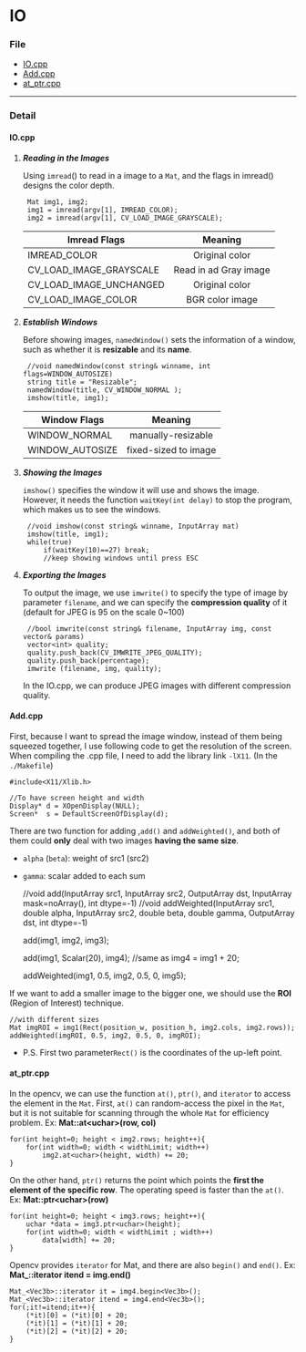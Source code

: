 <h1>IO</h1>

<h3>File</h3>

* [IO.cpp](#io)
* [Add.cpp](#add)
* [at\_ptr.cpp](#atptr)


* * *

<h3>Detail</h3>

<h4 id = "io">IO.cpp</h4>

1. ***Reading in the Images***

    Using `imread`() to read in a image to a `Mat`,
    and the flags in imread() designs the color depth.

        Mat img1, img2;
        img1 = imread(argv[1], IMREAD_COLOR);
        img2 = imread(argv[1], CV_LOAD_IMAGE_GRAYSCALE);

    |  Imread Flags           |         Meaning       |
    |-------------------------|:---------------------:|
    | IMREAD_COLOR            | Original color        |
    | CV_LOAD_IMAGE_GRAYSCALE | Read in ad Gray image |
    | CV_LOAD_IMAGE_UNCHANGED | Original color        |
    | CV_LOAD_IMAGE_COLOR     | BGR color image       |


2. ***Establish Windows***

    Before showing images, `namedWindow()` sets the information of a window,
    such as whether it is **resizable** and its **name**.

        //void namedWindow(const string& winname, int flags=WINDOW_AUTOSIZE)
        string title = "Resizable";
        namedWindow(title, CV_WINDOW_NORMAL );
        imshow(title, img1);

    |  Window Flags   |         Meaning       |
    |-----------------|:---------------------:|
    | WINDOW_NORMAL   |  manually-resizable   |
    | WINDOW_AUTOSIZE |  fixed-sized to image |

3. ***Showing the Images***
    
    `imshow()` specifies the window it will use and shows the image.
    However, it needs the function `waitKey(int delay)` to stop the program,
    which makes us to see the windows.

        //void imshow(const string& winname, InputArray mat)
        imshow(title, img1);
        while(true)
            if(waitKey(10)==27) break;
            //keep showing windows until press ESC

4. ***Exporting the Images***

    To output the image, we use `imwrite()` to specify the type of image by parameter `filename`,
    and we can specify the **compression quality** of it (default for JPEG is 95 on the scale 0~100)

        //bool imwrite(const string& filename, InputArray img, const vector& params)
        vector<int> quality;
        quality.push_back(CV_IMWRITE_JPEG_QUALITY);
        quality.push_back(percentage);
        imwrite (filename, img, quality);
    
    In the IO.cpp, we can produce JPEG images with different compression quality.

<h4 id = "add">Add.cpp</h4>

First, because I want to spread the image window, instead of them being squeezed together,
I use following code to get the resolution of the screen. When compiling the .cpp file, I need to add the library link `-lX11`.
(In the `./Makefile`)

    #include<X11/Xlib.h>

    //To have screen height and width
    Display* d = XOpenDisplay(NULL);
    Screen*  s = DefaultScreenOfDisplay(d);

There are two function for adding ,`add()` and `addWeighted()`, and both of them could **only** deal with two images **having the same size**.

* `alpha` (`beta`): weight of src1 (src2)
* `gamma`: scalar added to each sum


    //void add(InputArray src1, InputArray src2, OutputArray dst, InputArray mask=noArray(), int dtype=-1)
    //void addWeighted(InputArray src1, double alpha, InputArray src2, double beta, double gamma, OutputArray dst, int dtype=-1)

    add(img1, img2, img3);
    
    add(img1, Scalar(20), img4);
    //same as img4 = img1 + 20;

    addWeighted(img1, 0.5, img2, 0.5, 0, img5);

If we want to add a smaller image to the bigger one, we should use the **ROI** (Region of Interest) technique.

    //with different sizes
    Mat imgROI = img1(Rect(position_w, position_h, img2.cols, img2.rows));
    addWeighted(imgROI, 0.5, img2, 0.5, 0, imgROI);
    
* P.S. First two parameter`Rect()` is the coordinates of the up-left point.

<h4 id = "atptr">at_ptr.cpp</h4>

In the opencv, we can use the function `at()`, `ptr()`, and `iterator` to access the element in the `Mat`.
First, `at()` can random-access the pixel in the `Mat`,
but it is not suitable for scanning through the whole `Mat` for efficiency problem. 
Ex: **Mat::at\<uchar\>(row, col)**

	for(int height=0; height < img2.rows; height++){
		for(int width=0; width < widthLimit; width++)
			img2.at<uchar>(height, width) += 20;
	}

On the other hand, `ptr()` returns the point which points the **first the element of the specific row**.
The operating speed is faster than the `at()`.
Ex: **Mat::ptr\<uchar\>(row)**
    
	for(int height=0; height < img3.rows; height++){
		uchar *data = img3.ptr<uchar>(height);
		for(int width=0; width < widthLimit ; width++)
			data[width] += 20;
	}

Opencv provides `iterator` for Mat, and there are also `begin()` and `end()`.
Ex: **Mat_<Vec3b>::iterator itend = img.end<Vec3b>()**

    Mat_<Vec3b>::iterator it = img4.begin<Vec3b>();
    Mat_<Vec3b>::iterator itend = img4.end<Vec3b>();
    for(;it!=itend;it++){
        (*it)[0] = (*it)[0] + 20;
        (*it)[1] = (*it)[1] + 20;
        (*it)[2] = (*it)[2] + 20;
    }
